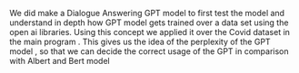 We did make a Dialogue Answering GPT model to first test the model and  understand in depth how GPT model gets trained over a data set using the open ai libraries. Using this concept we applied it over the Covid dataset in the main program . This gives us the idea of the perplexity of the GPT model , so that we can decide the correct usage of the GPT in comparison with Albert and Bert model 
